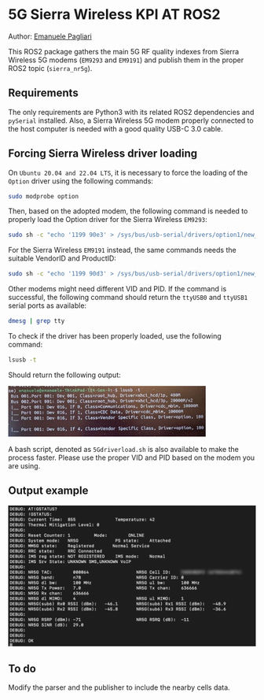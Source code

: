 # 5G Sierra Wireless KPI AT ROS2

 Author: [Emanuele Pagliari](https://github.com/Palia95)

 This ROS2 package gathers the main 5G RF quality indexes from Sierra Wireless 5G modems (`EM9293` and `EM9191`) and publish them in the proper ROS2 topic (`sierra_nr5g`).

## Requirements

 The only requirements are Python3 with its related ROS2 dependencies and `pySerial` installed. Also, a Sierra Wireless 5G modem properly connected to the host computer is needed with a good quality USB-C 3.0 cable.

## Forcing Sierra Wireless driver loading

 On `Ubuntu 20.04 and 22.04 LTS`, it is necessary to force the loading of the `Option` driver using the following commands:
```bash
sudo modprobe option
```
 Then, based on the adopted modem, the following command is needed to properly load the Option driver for the Sierra Wireless `EM9293`:
```bash
sudo sh -c "echo '1199 90e3' > /sys/bus/usb-serial/drivers/option1/new_id"
```
For the Sierra Wireless `EM9191` instead, the same commands needs the suitable VendorID and ProductID:
```bash
sudo sh -c "echo '1199 90d3' > /sys/bus/usb-serial/drivers/option1/new_id"
```
Other modems might need different VID and PID. If the command is successful, the following command should return the `ttyUSB0` and `ttyUSB1` serial ports as available:
```bash
dmesg | grep tty
```
To check if the driver has been properly loaded, use the following command:
```bash
lsusb -t
```
Should return the following output:

![Driver](img/driver.jpg)

A bash script, denoted as `5Gdriverload.sh` is also available to make the process faster. Please use the proper VID and PID based on the modem you are using.

## Output example

![NR5G](img/output.png)

## To do

Modify the parser and the publisher to include the nearby cells data.
